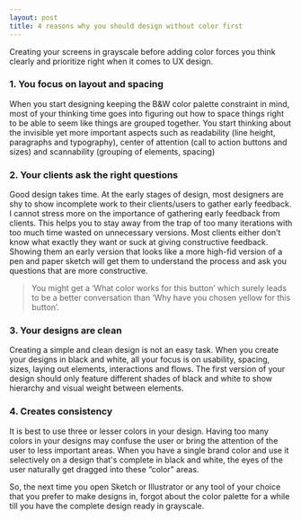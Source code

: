 ```yaml
---
layout: post
title: 4 reasons why you should design without color first
---
```


Creating your screens in grayscale before adding color forces you think clearly and prioritize right when it comes to UX design.

### 1. You focus on layout and spacing
When you start designing keeping the B&W color palette constraint in mind, most of your thinking time goes into figuring out how to space things right to be able to seem like things are grouped together. You start thinking about the invisible yet more important aspects such as readability (line height, paragraphs and typography), center of attention (call to action buttons and sizes) and scannability (grouping of elements, spacing)

### 2. Your clients ask the right questions
Good design takes time. At the early stages of design, most designers are shy to show incomplete work to their clients/users to gather early feedback. I cannot stress more on the importance of gathering early feedback from clients. This helps you to stay away from the trap of too many iterations with too much time wasted on unnecessary versions.
Most clients either don’t know what exactly they want or suck at giving constructive feedback. Showing them an early version that looks like a more high-fid version of a pen and paper sketch will get them to understand the process and ask you questions that are more constructive. 
> You might get a ‘What color works for this button’ which surely leads to be a better conversation than ‘Why have you chosen yellow for this button’.

### 3. Your designs are clean
Creating a simple and clean design  is not an easy task. When you create your designs in black and white, all your focus is on usability, spacing, sizes, laying out elements, interactions and flows.
The first version of your design should only feature different shades of black and white to show hierarchy and visual weight between elements.

### 4. Creates consistency 
It is best to use three or lesser colors in your design. Having too many colors in your designs may confuse the user or bring the attention of the user to less important areas. When you have a single brand color and use it selectively on a design that's complete in black and white, the eyes of the user naturally get dragged into these “color" areas. 

So, the next time you open Sketch or Illustrator or any tool of your choice that you prefer to make designs in, forgot about the color palette for a while till you have the complete design ready in grayscale.

